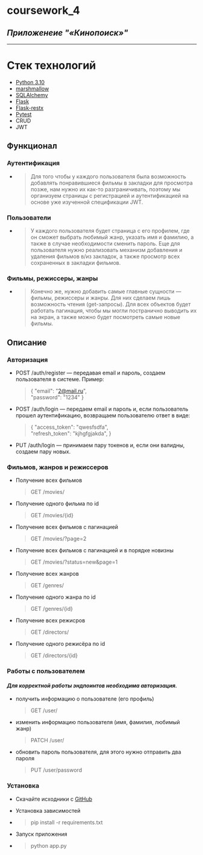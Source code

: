 # coursework_4

## _Приложенеие "«Кинопоиск»"_

***

# Стек технологий
- [Python 3.10](https://www.python.org/)
- [marshmallow](https://skyengpublic.notion.site/5-a322e6b0b9df49bf8fbcb822cc2f90fe)
- [SQLAlchemy](https://www.sqlalchemy.org/)
- [Flask](https://flask.palletsprojects.com/en/2.3.x/)
- [Flask-restx](https://flask-restx.readthedocs.io/en/latest/index.html)
- [Pytest](https://docs.pytest.org/en/7.4.x/)
- CRUD
- JWT 


## Функционал
### Аутентификация
*  > Для того чтобы у каждого пользователя была возможность добавлять понравившиеся фильмы 
   > в закладки для просмотра позже, нам нужно их как-то разграничивать, поэтому мы организуем 
   > страницы с регистрацией и аутентификацией на основе уже изученной спецификации JWT.

### Пользователи
* > У каждого пользователя будет страница с его профилем, где он сможет выбрать любимый жанр, 
  > указать имя и фамилию, а также в случае необходимости сменить пароль.
  > Еще для пользователя нужно реализовать механизм добавления и удаления фильмов в/из закладок, 
  > а также просмотр всех сохраненных в закладки фильмов.

### Фильмы, режиссеры, жанры
* > Конечно же, нужно добавить самые главные сущности — фильмы, режиссеры и жанры. 
  > Для них сделаем лишь возможность чтения (get-запросы).
  > Для всех объектов будет работать пагинация, чтобы мы могли постранично выводить
  > их на экран, а также можно будет посмотреть самые новые фильмы.

## Описание
### Авторизация
*  POST /auth/register — передавая email и пароль, создаем пользователя в системе. 
   Пример: 
    > { "email": "2@mail.ru", \
        "password": "1234" }
* POST /auth/login — передаем email и пароль и, если пользователь прошел аутентификацию,
   возвращаем пользователю ответ в виде: 
    > { "access_token": "qwesfsdfa", \
       "refresh_token": "kjhgfgjakda", }
* PUT /auth/login — принимаем пару токенов и, если они валидны, создаем пару новых.

### Фильмов, жанров и режиссеров
* Получение всех фильмов 
    > GET /movies/ 
* Получение одного фильма по id
    > GET /movies/{id}
* Получение всех фильмов с пагинацией
    > GET /movies/?page=2
* Получение всех фильмов с пагинацией и в порядке новизны
    > GET /movies/?status=new&page=1
* Получение всех жанров 
    > GET /genres/
* Получение одного жанра по id 
    > GET /genres/{id}
* Получение всех режисров 
    > GET /directors/
* Получение одного режисёра по id 
    > GET /directors/{id}
 
### Pаботы с пользователем
#### _Для корректной работы эндпоинтов необходима авторизация._
* получить информацию о пользователе (его профиль)
    > GET /user/
* изменить информацию пользователя (имя, фамилия, любимый жанр)
    > PATCH /user/
* обновить пароль пользователя, для этого нужно отправить два пароля
    > PUT /user/password





### Установка
* Скачайте исходники c [GitHub](https://github.com/maksim-gostev/sky.pro_kursovaya_4.git)

* Установка зависимостей

* >pip install -r requirements.txt

* Запуск приложения

* >python app.py
